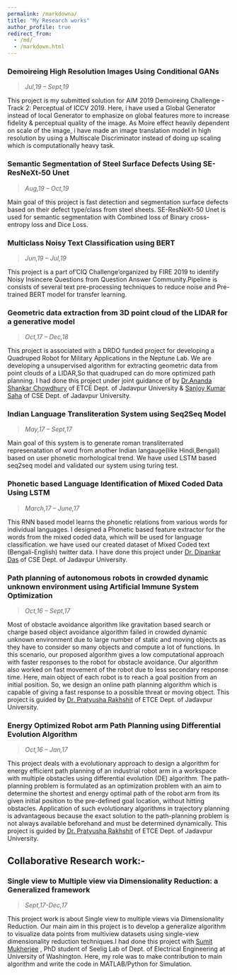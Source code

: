 ```yaml
---
permalink: /markdowna/
title: "My Research works"
author_profile: true
redirect_from: 
  - /md/
  - /markdown.html
---
```


### Demoireing High Resolution Images Using Conditional GANs
> *Jul,19 – Sept,19*

This project is my submitted solution for AIM 2019 Demoireing Challenge - Track 2: Perceptual of ICCV 2019. Here, i have used a Global Generator instead of local Generator to emphasize on global features more to increase fidelity & perceptual quality of the image. As Moire effect heavily dependent on scale of the image, i have made an image translation model in high resolution by using a Multiscale Discriminator instead of doing up scaling which is computationally heavy task. 

### Semantic Segmentation of Steel Surface Defects Using SE-ResNeXt-50 Unet
> *Aug,19 – Oct,19*

Main goal of this project is fast detection and segmentation surface defects based on their defect type/class from steel sheets. SE-ResNeXt-50 Unet is used for semantic segmentation with Combined loss of Binary cross-entropy loss and Dice Loss.

### Multiclass Noisy Text Classification using BERT
> *Jun,19 – Jul,19*

This project is a part of’CIQ Challenge’organized by FIRE 2019 to identify Noisy Insincere Questions from Question Answer Community.Pipeline is consists of several text pre-processing techniques to reduce noise and Pre-trained BERT model for transfer learning.

### Geometric data extraction from 3D point cloud of the LIDAR for a generative model
> *Oct,17 – Dec,18*

This project is associated with a DRDO funded project for developing a Quadruped Robot for Military Applications
in the Neptune Lab. We are developing a unsupervised algorithm for extracting geometric data from point clouds
of a LIDAR,So that quadruped can do more optimized path planning. I had done this project under joint guidance of  by [Dr.Ananda Shankar Chowdhury](https://sites.google.com/site/anandachowdhury/) of ETCE Dept. of  Jadavpur University & [Sanjoy Kumar Saha](https://scholar.google.co.in/citations?user=yI6xE0YAAAAJ&hl=en) of CSE Dept. of Jadavpur University.  

### Indian Language Transliteration System using Seq2Seq Model
> *May,17 – Sept,17*

Main goal of this system is to generate roman transliterrated represenatation of word from another Indian langauge(like Hindi,Bengali)  based on user phonetic morhological trend. We have used LSTM based seq2seq model and validated our system using turing test.

### Phonetic based Language Identification of Mixed Coded Data Using LSTM
> *March,17 – June,17*

This RNN based model learns the phonetic relations from various words for individual languages. I designed a Phonetic based feature extractor for the words from the mixed coded data, which will be used for language classification. we have used our created dataset of Mixed Coded text (Bengali-English) twitter data. I have done this project under [Dr. Dipankar Das](http://www.dasdipankar.com/) of CSE Dept. of  Jadavpur University. 

### Path planning of autonomous robots in crowded dynamic unknown environment using Artificial Immune System Optimization
> *Oct,16 – Sept,17*

Most of obstacle avoidance algorithm like gravitation based search or charge based object avoidance algorithm failed in crowded dynamic unknown environment due to large number of static and moving objects as they have to consider so many objects and compute a lot of functions. In this scenario, our proposed algorithm gives a low computational approach with faster responses to the robot for obstacle avoidance. Our algorithm also worked on fast movement of the robot due to less secondary response time. Here, main object of each robot is to reach a goal position from an initial position. So, we design an online path planning algorithm which is capable of giving a fast response to a possible threat or moving object. This project is guided by  [Dr. Pratyusha Rakhshit](https://scholar.google.co.in/citations?user=00rPoQEAAAAJ&hl=en) of ETCE Dept. of Jadavpur University.

### Energy Optimized Robot arm Path Planning using Differential Evolution Algorithm
> *Oct,16 – Jan,17*

This project deals with a evolutionary approach to design a algorithm for energy efficient path planning of an industrial robot arm in a workspace with multiple obstacles using differential evolution (DE) algorithm. The path-planning problem is formulated as an optimization problem with an aim to determine the shortest and energy optimal path of the robot arm from its given initial position to the pre-defined goal location, without hitting obstacles. Application of such evolutionary algorithms in trajectory planning is advantageous because the exact solution to the path-planning problem is not always available beforehand and must be determined dynamically. This project is guided by  [Dr. Pratyusha Rakhshit](https://scholar.google.co.in/citations?user=00rPoQEAAAAJ&hl=en) of ETCE Dept. of Jadavpur University.


## Collaborative Research work:-

### Single view to Multiple view via Dimensionality Reduction: a Generalized framework 
> *Sept,17-Dec,17*

This project work is about Single view to multiple views via Dimensionality Reduction. Our main aim in this project
is to develop a generalize algorithm to visualize data points from multiview datasets using single-view dimensionality
reduction techniques.I had done this project with [Sumit Mukherjee](https://sites.google.com/uw.edu/sumitmukherjee2/) , PhD student of Seelig Lab of Dept. of Electrical Engineering at University of Washington. Here, my role was to make contribution to main algorithm and write the code in MATLAB/Python for Simulation.

